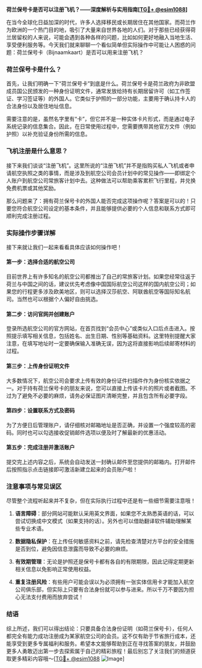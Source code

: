 **荷兰保号卡是否可以注册飞机？——深度解析与实用指南[[TG💪+ @esim1088](https://t.me/s/esim1088)]**

在当今全球化日益加深的时代，许多人选择移民或长期居住在其他国家。而荷兰作为欧洲的一个热门目的地，吸引了大量来自世界各地的人们。对于那些已经获得荷兰居留权的人来说，可能会遇到各种各样的问题，比如如何更好地融入当地生活、享受便利服务等。今天我们就来聊聊一个看似简单但实际操作中可能让人困惑的问题：荷兰保号卡（Bijnaamkaart）是否可以用来注册飞机？

### 荷兰保号卡是什么？

首先，让我们明确一下“荷兰保号卡”到底是什么。荷兰保号卡是荷兰政府为非欧盟成员国公民颁发的一种身份证明文件，通常发放给持有长期居留许可（如工作签证、学习签证等）的外国人。它类似于护照的一部分功能，主要用于确认持卡人的合法身份以及居住地址信息。

需要注意的是，虽然名字里有“卡”，但它并不是一种实体卡片形式，而是通过电子系统记录的信息集合。因此，在日常使用过程中，您需要携带其他官方文件（例如护照）以补充验证身份所需的信息。

### 飞机注册是什么意思？

接下来我们谈谈“注册飞机”。这里所说的“注册飞机”并不是指购买私人飞机或者申请航空执照之类的事情，而是涉及到航空公司会员计划中的常见操作——即绑定个人账户到航空公司常旅客计划中去。这种做法可以帮助乘客累积飞行里程，并兑换免费机票或其他奖励。

那么问题来了：拥有荷兰保号卡的外国人能否完成这项操作呢？答案是可以的！只要您符合航空公司设定的基本条件，并且能够提供必要的个人信息和联系方式即可顺利完成注册过程。

### 实际操作步骤详解

接下来就让我们一起来看看具体应该如何操作吧！

#### 第一步：选择合适的航空公司
目前世界上有许多知名的航空公司都推出了自己的常旅客计划。如果您经常往返于荷兰与中国之间的话，建议优先考虑像中国国际航空公司这样的国内航空公司；如果您的行程更多涉及欧美地区，则可以选择汉莎航空、阿联酋航空等国际知名航司。当然也可以根据个人偏好自由挑选。

#### 第二步：访问官网并创建账户
登录所选航空公司的官方网站，在首页找到“会员中心”或类似入口后点击进入。按照提示填写相关信息，包括姓名、出生日期、性别等基础资料。这里特别提醒大家注意，在填写地址时一定要确保输入准确无误，因为这将直接影响后续邮寄材料的过程。

#### 第三步：上传身份证明文件
大多数情况下，航空公司会要求上传有效的身份证件扫描件作为身份核实依据之一。对于持有荷兰保号卡的朋友来说，您可以直接上传该卡片的照片或者截图。不过为了避免不必要的麻烦，请务必保证图片清晰完整，并且包含所有必要字段。

#### 第四步：设置联系方式及密码
为了方便日后管理账户，请仔细核对邮箱地址是否正确，并设置一个强度较高的密码。同时也可以勾选接收促销邮件选项以便及时了解最新的优惠活动。

#### 第五步：完成注册并激活账户
提交完上述内容之后，系统会自动发送一封确认邮件至您提供的邮箱内。打开邮件后按照指示点击链接即可激活新建立起来的会员账户啦！

### 注意事项与常见误区

尽管整个流程听起来并不复杂，但在实际执行过程中还是有一些细节需要注意哦！

1. **语言障碍**：部分网站可能默认采用英文界面，如果您不太熟悉英语的话，可以尝试切换成中文模式（如果支持的话）。另外也可以借助翻译软件辅助理解某些专业术语。
   
2. **数据隐私保护**：在上传任何敏感资料之前，请先检查清楚对方平台的安全措施是否到位，避免因信息泄露而导致不必要的麻烦。

3. **有效期管理**：无论是护照还是保号卡都有各自的有限期限，因此记得定期更新相关信息以免影响正常使用权益。

4. **重复注册风险**：有些用户可能会误以为必须拥有一张实体信用卡才能加入航空公司俱乐部，但实际上只要有合法身份就可以参与进来。所以千万不要因为担心无法支付费用而放弃尝试！

### 结语

综上所述，我们可以得出结论：只要具备合法身份证明（如荷兰保号卡），任何人都完全有能力成功注册成为某家航空公司的会员。这不仅有助于节省旅行成本，还能享受到更多专属福利和服务。希望本文能够帮助到正在寻找答案的朋友，并鼓励更多人勇敢迈出第一步去探索属于自己的精彩旅程！最后别忘了关注我们的频道获取更多精彩内容哦～[[TG💪+ @esim1088](https://t.me/s/esim1088) ![Image](https://i.postimg.cc/4NQfJmqS/Snipaste-2025-05-13-00-14-12.png)]